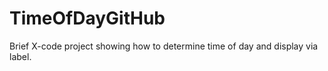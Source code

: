 # TimeOfDayGitHub


Brief X-code project showing how to determine time of day and display via label. 
